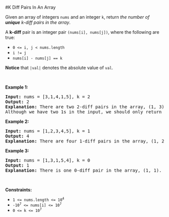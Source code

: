 #K Diff Pairs In An Array
<p>Given an array of integers <code>nums</code> and an integer <code>k</code>, return <em>the number of <b>unique</b> k-diff pairs in the array</em>.</p>
<p>A <strong>k-diff</strong> pair is an integer pair <code>(nums[i], nums[j])</code>, where the following are true:</p>
<ul>
<li><code>0 &lt;= i, j &lt; nums.length</code></li>
<li><code>i != j</code></li>
<li><code>nums[i] - nums[j] == k</code></li>
</ul>
<p><strong>Notice</strong> that <code>|val|</code> denotes the absolute value of <code>val</code>.</p>
<p> </p>
<p><strong class="example">Example 1:</strong></p>
<pre><strong>Input:</strong> nums = [3,1,4,1,5], k = 2
<strong>Output:</strong> 2
<strong>Explanation:</strong> There are two 2-diff pairs in the array, (1, 3) and (3, 5).
Although we have two 1s in the input, we should only return the number of <strong>unique</strong> pairs.
</pre>
<p><strong class="example">Example 2:</strong></p>
<pre><strong>Input:</strong> nums = [1,2,3,4,5], k = 1
<strong>Output:</strong> 4
<strong>Explanation:</strong> There are four 1-diff pairs in the array, (1, 2), (2, 3), (3, 4) and (4, 5).
</pre>
<p><strong class="example">Example 3:</strong></p>
<pre><strong>Input:</strong> nums = [1,3,1,5,4], k = 0
<strong>Output:</strong> 1
<strong>Explanation:</strong> There is one 0-diff pair in the array, (1, 1).
</pre>
<p> </p>
<p><strong>Constraints:</strong></p>
<ul>
<li><code>1 &lt;= nums.length &lt;= 10<sup>4</sup></code></li>
<li><code>-10<sup>7</sup> &lt;= nums[i] &lt;= 10<sup>7</sup></code></li>
<li><code>0 &lt;= k &lt;= 10<sup>7</sup></code></li>
</ul>
